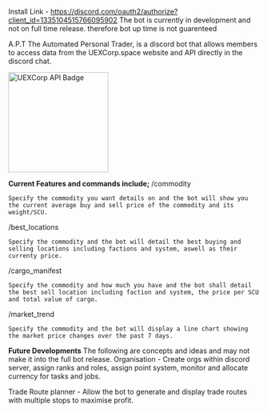Install Link - https://discord.com/oauth2/authorize?client_id=1335104515766095902
The bot is currently in development and not on full time release. therefore bot up time is not guarenteed 

A.P.T The Automated Personal Trader, is a discord bot that allows members to access data from the UEXCorp.space website and API directly in the discord chat.

<a href="https://uexcorp.space/">
    <img src="https://uexcorp.space/img/api/uex-api-badge-powered.png" alt="UEXCorp API Badge" width="200">
</a>

**Current Features and commands include;**
/commodity <commodity name> 

    Specify the commodity you want details on and the bot will show you the current average buy and sell price of the commodity and its weight/SCU.
    
/best_locations <commodity name>

    Specify the commodity and the bot will detail the best buying and selling locations including factions and system, aswell as their currenty price.
    
/cargo_manifest <commodity name> <ammount in SCU>

    Specify the commodity and how much you have and the bot shall detail the best sell location including faction and system, the price per SCU and total value of cargo.
    
/market_trend

    Specify the commodity and the bot will display a line chart showing the market price changes over the past 7 days.

**Future Developments**
The following are concepts and ideas and may not make it into the full bot release.
Organisation - Create orgs within discord server, assign ranks and roles, assign point system, monitor and allocate currency for tasks and jobs.

Trade Route planner - Allow the bot to generate and display trade routes with multiple stops to maximise profit.

